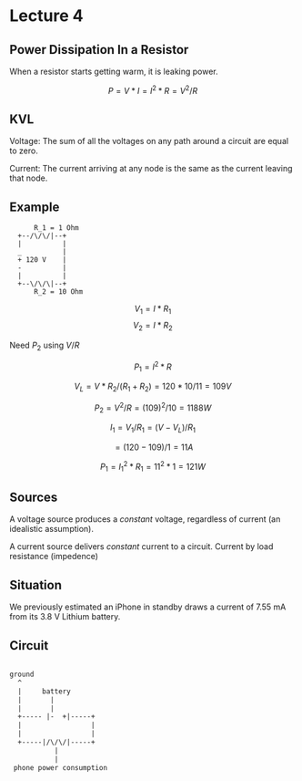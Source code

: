 # Lecture 4

## Power Dissipation In a Resistor

When a resistor starts getting warm, it is leaking power.

```math
P = V * I = I^2 * R = V^2/R
```

## KVL

Voltage: The sum of all the voltages on any path around a circuit are equal to zero.

Current: The current arriving at any node is the same as the current leaving that node.

## Example

```
      R_1 = 1 Ohm
  +--/\/\/|--+
  |          |
  _          |
  + 120 V    |
  -          |
  |          |
  +--\/\/\|--+
      R_2 = 10 Ohm
```

$$V_1 = I * R_1$$
$$V_2 = I * R_2$$

Need $P_2$ using $V/R$

$$P_1 = I^2 * R$$

$$V_L = V * R_2 / (R_ 1 + R_2) = 120 * 10/11 = 109 V$$

$$P_2 = V^2/R = (109)^2/10 = 1188 W$$

$$I_1 = V_1 / R_1 = (V - V_L) / R_1$$

$$= (120 - 109) / 1 = 11 A$$

$$P_1 = I_1^2 *  R_1 = 11^2 * 1 = 121 W$$


## Sources
A voltage source produces a *constant* voltage, regardless of current (an idealistic assumption).

A current source delivers *constant* current to a circuit. Current by load resistance (impedence)



## Situation

We previously estimated an iPhone in standby draws a current of 7.55 mA from its 3.8 V Lithium battery. 


## Circuit

```txt

ground
  ^
  |     battery
  |       |
  |       |
  +----- |-  +|-----+ 
  |                 | 
  |                 | 
  +-----|/\/\/|-----+
           |
           | 
 phone power consumption

```

